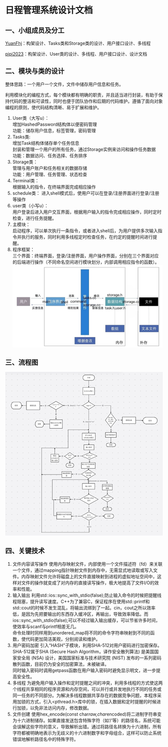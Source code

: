 # 日程管理系统设计文档

## 一、小组成员及分工

[YuanFhj](https://github.com/YuanFhj)：构架设计、Tasks类和Storage类的设计、用户接口设计、多线程

[pipi2023](https://github.com/pipi2023)：构架设计、User类的设计、多线程、用户接口设计、设计文档

## 二、模块与类的设计

整体思路：一个用户一个文件，文件中储存用户信息和任务。

利用模块化的编程方式，每个模块都有明确的职责，并且适当进行封装，有助于保持代码的整洁和可读性，同时也便于团队协作和后期的代码维护。遵循了面向对象编程的原则，使代码结构清晰、易于扩展和维护。

1.  User类（大写u）：  
    增加HashedPassword结构体以便密码管理  
    功能：储存用户信息，标签管理，密码管理  
2.  Tasks类:  
    增加Task结构体储存单个任务信息  
    封装和管理一个用户的所有任务，通过Storage实例来访问和操作任务数据  
    功能：数据访问、任务选择、任务排序  
3.	Storage类：  
    管理与用户账户和任务相关的数据存储  
    功能：用户管理、任务管理、状态检查  
4.	Terminal类：  
    根据输入的指令，在终端界面完成相应操作  
5.	schedule类：
    进入shell模式后，使用户可以在登录/注册界面进行登录/注册等操作  
6.	user类（小写u）：  
    用户登录后进入用户交互界面，根据用户输入的指令完成相应操作，同时定时检查，进行任务提醒。
7.	主模块：  
    启动程序，可以单次执行一条指令，或者进入shell后，为用户提供多次输入指令并执行的服务，同时利用多线程定时检查任务，在约定的提醒时间进行提醒。
8.	程序框架：  
    三个界面：终端界面，登录/注册界面，用户操作界面，分别在三个界面对应的后端进行操作（不同命名空间进行模块划分，内部调用相应指令的函数）。
![程序框架](static/图片1.jpg)

## 三、流程图

![流程图](static/image.png)

## 四、关键技术
1.	文件内容读写操作
    使用内存映射文件，内部使用一个文件描述符（fd）来关联一个文件，通过mapping指针映射文件到内存中，无需显式地读取或写入文件。内存映射文件允许将磁盘上的文件直接映射到进程的虚拟地址空间中，这样对文件的操作就变成了对内存的直接读写操作，极大地提高了文件I/O的效率和性能。  
2.	输入输出
    利用std::ios::sync_with_stdio(false);防止输入命令的时候把提醒线程阻塞，提升读写速度。C++为了兼容C，保证程序在使用std::printf和std::cout的时候不发生混乱，将输出流绑到了一起。cin，cout之所以效率低，是因为先把要输出的东西存入缓冲区，再输出，导致效率降低。而ios::sync_with_stdio(false);可以不经过输入输出缓存，可以节省许多时间，使效率与scanf与printf相差无几。  
    命令处理时同样用到unordered_map将不同的命令字符串映射到不同的函数，使代码更加简洁美观，分别阅读和维护。  
3.	用户密码加密
    引入“HASH”子模块，利用SHA-512对用户密码进行加密保存。SHA-512属于SHA (Secure Hash Algorithm，译作安全散列算法) 是美国国家安全局 (NSA) 设计，美国国家标准与技术研究院 (NIST) 发布的一系列密码散列函数，目前仍为安全的加密算法，未被破译。  
    同时输入密码时调用getpass函数在用户输入密码时避免显示明文，进一步提高安全性。  
4.	多线程
    为避免用户输入操作和定时提醒之间的冲突，利用多线程的方式使这两个线程共享相同的程序资源和内存空间，可以并行或并发地执行不同的任务或同一任务的不同部分。为解决多线程数据共享存在的数据竞争问题，本程序采用加锁的方式，引入<pthread.h>库中的锁，在插入数据和定时提醒的时候进行加锁，以免非法访问内存，修改数据。  
5.	文件创建
    使用hex_encode(const char*raw,char*encoded)将二进制字符串变为十六进制储存。如果直接发送包含特殊字符（如‘/’等）的路径名，系统可能会误解这些字符的意义，导致解析出错。通过将路径名转换为十六进制，所有字符都被明确地表示为无歧义的十六进制数字和字母组合，这样可以防止系统错误地解析路径名中的特殊字符。  
